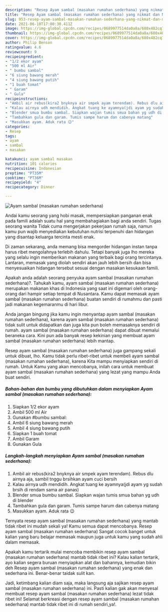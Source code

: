 ```yaml
---
description: "Resep Ayam sambal (masakan rumahan sederhana) yang nikmat dan Mudah Dibuat"
title: "Resep Ayam sambal (masakan rumahan sederhana) yang nikmat dan Mudah Dibuat"
slug: 953-resep-ayam-sambal-masakan-rumahan-sederhana-yang-nikmat-dan-mudah-dibuat
date: 2021-06-10T17:00:30.411Z
image: https://img-global.cpcdn.com/recipes/0689977514da0a8a/680x482cq70/ayam-sambal-masakan-rumahan-sederhana-foto-resep-utama.jpg
thumbnail: https://img-global.cpcdn.com/recipes/0689977514da0a8a/680x482cq70/ayam-sambal-masakan-rumahan-sederhana-foto-resep-utama.jpg
cover: https://img-global.cpcdn.com/recipes/0689977514da0a8a/680x482cq70/ayam-sambal-masakan-rumahan-sederhana-foto-resep-utama.jpg
author: Philip Benson
ratingvalue: 4.6
reviewcount: 9
recipeingredient:
- "1/2 ekor ayam"
- "500 ml Air"
- " bumbu sambal"
- "6 siung bawang merah"
- "4 siung bawang putih"
- "1 buah tomat"
- " Garam"
- " Gula"
recipeinstructions:
- "Ambil air rebus(kira2 bnyknya air smpek ayam terendam). Rebus dlu airnya aja, sambil tnggu brsihkan ayam cuci bersih"
- "Kalau airnya udh mendidih. Angkat tuang ke ayamnya(jdi ayam yg sudah brsih di rendam sama air panas)"
- "Blender smua bumbu sambal. Siapkan wajan tumis smua bahan yg udh di blender"
- "Tambahkan gula dan garam. Tumis sampe harum dan cabenya matang"
- "Masukkan ayam. Aduk rata 😉"
categories:
- Resep
tags:
- ayam
- sambal
- masakan

katakunci: ayam sambal masakan 
nutrition: 101 calories
recipecuisine: Indonesian
preptime: "PT35M"
cooktime: "PT36M"
recipeyield: "4"
recipecategory: Dinner

---
```



![Ayam sambal (masakan rumahan sederhana)](https://img-global.cpcdn.com/recipes/0689977514da0a8a/680x482cq70/ayam-sambal-masakan-rumahan-sederhana-foto-resep-utama.jpg)

Andai kamu seorang yang hobi masak, mempersiapkan panganan enak pada famili adalah suatu hal yang membahagiakan bagi anda sendiri. Tugas seorang  wanita Tidak cuma mengerjakan pekerjaan rumah saja, namun kamu pun wajib menyediakan kebutuhan nutrisi terpenuhi dan hidangan yang disantap keluarga tercinta mesti enak.

Di zaman  sekarang, anda memang bisa mengorder hidangan instan tanpa harus ribet mengolahnya terlebih dahulu. Tetapi banyak juga lho mereka yang selalu ingin memberikan makanan yang terbaik bagi orang tercintanya. Lantaran, memasak yang diolah sendiri akan jauh lebih bersih dan bisa menyesuaikan hidangan tersebut sesuai dengan masakan kesukaan famili. 



Apakah anda adalah seorang penyuka ayam sambal (masakan rumahan sederhana)?. Tahukah kamu, ayam sambal (masakan rumahan sederhana) merupakan makanan khas di Indonesia yang saat ini digemari oleh orang-orang dari hampir setiap tempat di Nusantara. Kamu dapat memasak ayam sambal (masakan rumahan sederhana) buatan sendiri di rumahmu dan pasti jadi makanan kegemaranmu di hari libur.

Anda jangan bingung jika kamu ingin menyantap ayam sambal (masakan rumahan sederhana), karena ayam sambal (masakan rumahan sederhana) tidak sulit untuk didapatkan dan juga kita pun boleh memasaknya sendiri di rumah. ayam sambal (masakan rumahan sederhana) dapat dibuat memalui beraneka cara. Kini pun ada banyak resep kekinian yang membuat ayam sambal (masakan rumahan sederhana) lebih mantap.

Resep ayam sambal (masakan rumahan sederhana) juga gampang sekali untuk dibuat, lho. Kamu tidak perlu ribet-ribet untuk membeli ayam sambal (masakan rumahan sederhana), karena Kita mampu menyiapkan sendiri di rumah. Untuk Kamu yang akan mencobanya, inilah cara untuk membuat ayam sambal (masakan rumahan sederhana) yang lezat yang mampu Anda buat sendiri.

<!--inarticleads1-->

##### Bahan-bahan dan bumbu yang dibutuhkan dalam menyiapkan Ayam sambal (masakan rumahan sederhana):

1. Siapkan 1/2 ekor ayam
1. Ambil 500 ml Air
1. Gunakan  #bumbu sambal:
1. Ambil 6 siung bawang merah
1. Ambil 4 siung bawang putih
1. Siapkan 1 buah tomat
1. Ambil  Garam
1. Gunakan  Gula




<!--inarticleads2-->

##### Langkah-langkah menyiapkan Ayam sambal (masakan rumahan sederhana):

1. Ambil air rebus(kira2 bnyknya air smpek ayam terendam). Rebus dlu airnya aja, sambil tnggu brsihkan ayam cuci bersih
1. Kalau airnya udh mendidih. Angkat tuang ke ayamnya(jdi ayam yg sudah brsih di rendam sama air panas)
1. Blender smua bumbu sambal. Siapkan wajan tumis smua bahan yg udh di blender
1. Tambahkan gula dan garam. Tumis sampe harum dan cabenya matang
1. Masukkan ayam. Aduk rata 😉




Ternyata resep ayam sambal (masakan rumahan sederhana) yang mantab tidak ribet ini mudah sekali ya! Kamu semua dapat mencobanya. Resep ayam sambal (masakan rumahan sederhana) Sangat cocok banget untuk kalian yang baru belajar memasak maupun juga untuk kamu yang sudah ahli dalam memasak.

Apakah kamu tertarik mulai mencoba membikin resep ayam sambal (masakan rumahan sederhana) mantab tidak ribet ini? Kalau kalian tertarik, ayo kalian segera buruan menyiapkan alat dan bahannya, kemudian bikin deh Resep ayam sambal (masakan rumahan sederhana) yang enak dan sederhana ini. Benar-benar taidak sulit kan. 

Jadi, ketimbang kalian diam saja, maka langsung aja sajikan resep ayam sambal (masakan rumahan sederhana) ini. Pasti kalian gak akan menyesal membuat resep ayam sambal (masakan rumahan sederhana) lezat tidak ribet ini! Selamat berkreasi dengan resep ayam sambal (masakan rumahan sederhana) mantab tidak ribet ini di rumah sendiri,ya!.

